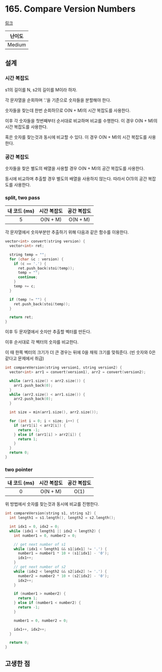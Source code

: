 # 165. Compare Version Numbers

[링크](https://leetcode.com/problems/compare-version-numbers/)

| 난이도 |
| :----: |
| Medium |

## 설계

### 시간 복잡도

s1의 길이를 N, s2의 길이를 M이라 하자.

각 문자열을 순회하며 '.'을 기준으로 숫자들을 분할해야 한다.

숫자들을 찾는데 한번 순회하므로 O(N + M)의 시간 복잡도를 사용한다.

이후 각 숫자들을 첫번째부터 순서대로 비교하며 비교를 수행한다. 이 경우 O(N + M)의 시간 복잡도를 사용한다.

혹은 숫자를 찾는것과 동시에 비교할 수 있다. 이 경우 O(N + M)의 시간 복잡도를 사용한다.

### 공간 복잡도

숫자들을 찾은 별도의 배열을 사용할 경우 O(N + M)의 공간 복잡도를 사용한다.

동시에 비교하며 추출할 경우 별도의 배열을 사용하지 않는다. 따라서 O(1)의 공간 복잡도를 사용한다.

### split, two pass

| 내 코드 (ms) | 시간 복잡도 | 공간 복잡도 |
| :----------: | :---------: | :---------: |
|      5       |  O(N + M)   |  O(N + M)   |

각 문자열에서 숫자부분만 추출하기 위해 다음과 같은 함수를 이용한다.

```cpp
vector<int> convert(string version) {
  vector<int> ret;

  string temp = "";
  for (char &c : version) {
    if (c == '.') {
      ret.push_back(stoi(temp));
      temp = "";
      continue;
    }
    temp += c;
  }

  if (temp != "") {
    ret.push_back(stoi(temp));
  }

  return ret;
}
```

이후 두 문자열에서 숫자만 추출할 벡터를 만든다.

이후 순서대로 각 벡터의 숫자를 비교한다.

이 때 한쪽 벡터의 크기가 더 큰 경우는 뒤에 0을 채워 크기를 맞춰준다. (빈 숫자와 0은 같다고 문제에서 취급)

```cpp
int compareVersion(string version1, string version2) {
  vector<int> arr1 = convert(version1), arr2 = convert(version2);

  while (arr1.size() < arr2.size()) {
    arr1.push_back(0);
  }
  while (arr2.size() < arr1.size()) {
    arr2.push_back(0);
  }

  int size = min(arr1.size(), arr2.size());

  for (int i = 0; i < size; i++) {
    if (arr1[i] < arr2[i]) {
      return -1;
    } else if (arr1[i] > arr2[i]) {
      return 1;
    }
  }
  return 0;
}
```

### two pointer

| 내 코드 (ms) | 시간 복잡도 | 공간 복잡도 |
| :----------: | :---------: | :---------: |
|      0       |  O(N + M)   |    O(1)     |

위 방법에서 숫자를 찾는것과 동시에 비교를 진행한다.

```cpp
int compareVersion(string s1, string s2) {
  int length1 = s1.length(), length2 = s2.length();

  int idx1 = 0, idx2 = 0;
  while (idx1 < length1 || idx2 < length2) {
    int number1 = 0, number2 = 0;

    // get next number of s1
    while (idx1 < length1 && s1[idx1] != '.') {
      number1 = number1 * 10 + (s1[idx1] - '0');
      idx1++;
    }
    // get next number of s2
    while (idx2 < length2 && s2[idx2] != '.') {
      number2 = number2 * 10 + (s2[idx2] - '0');
      idx2++;
    }

    if (number1 > number2) {
      return 1;
    } else if (number1 < number2) {
      return -1;
    }

    number1 = 0, number2 = 0;

    idx1++, idx2++;
  }

  return 0;
}
```

## 고생한 점
